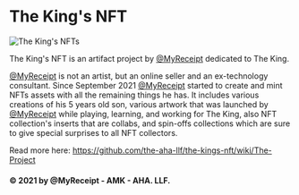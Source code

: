 # The King's NFT

![The King's NFTs](https://user-images.githubusercontent.com/32818033/144804055-4104cb64-50a1-45fc-9d96-b613a68cb475.jpg)

The King's NFT is an artifact project by [@MyReceipt](https://straight-line.eth.co/) dedicated to The King.

[@MyReceipt](https://straight-line.eth.co/) is not an artist, but an online seller and an ex-technology consultant. Since September 2021 [@MyReceipt](https://straight-line.eth.co/) started to create and mint NFTs assets with all the remaining things he has. It includes various creations of his 5 years old son, various artwork that was launched by [@MyReceipt](https://crot.straight-line.org/) while playing, learning, and working for The King, also NFT collection's inserts that are collabs, and spin-offs collections which are sure to give special surprises to all NFT collectors.

Read more here:
https://github.com/the-aha-llf/the-kings-nft/wiki/The-Project

#### © 2021 by @MyReceipt - AMK - AHA. LLF.
